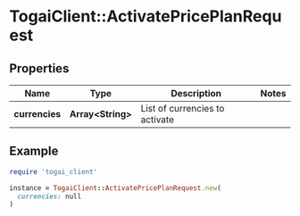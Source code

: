 # TogaiClient::ActivatePricePlanRequest

## Properties

| Name | Type | Description | Notes |
| ---- | ---- | ----------- | ----- |
| **currencies** | **Array&lt;String&gt;** | List of currencies to activate |  |

## Example

```ruby
require 'togai_client'

instance = TogaiClient::ActivatePricePlanRequest.new(
  currencies: null
)
```

